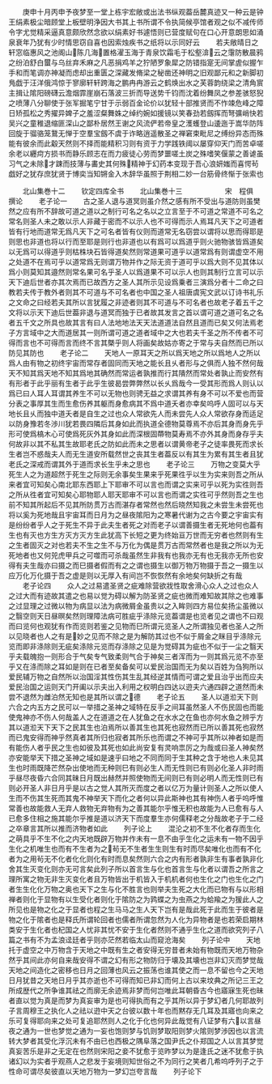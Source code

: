 <!-- { "loadSidebar": true } -->
　　庚申十月丙申予夜梦至一堂上栋宇宏敞或出法书纵观葢岳麓真迹又一种云是钟王绢素极尘暗顾堂上板壁明浄因大书其上书所谓不令执简候亭馆者观之似不减传师令字尤觉精采逼真意颇欣然念欲以绢素好书遽悟则已营度赋句在口心开意朗思如涌泉衰年乃犹有少时情思窃自喜也因索烛疾书之纸将以示同好云
　　若夫敞晴日之轩窓临惠风之池阁山陈几海置格濯玉海于青泉饮霜毛于松壑渰云之霮防散晨鸦之纷泊舒白蠒与乌丝弃禾麻之凡恶捐鸡羊之狞陋罗象犀之防错指寔无间掌虗似握乍手和而笔调亦神凝而虑却出重匮之深藏发脩梁之秘凿还神明之旧观鄙元和之新脚初鳬戯于汪洋俄鸿惊于寥廓轩轩跨海之鹏冉冉游云之鹤焕出水之芙蓉韵绕梁之清角賔主揖让隂阳磅礴云澹烟霏崖崩石落波三折而导送势千钧而沈着纷舞凤之参差骇怒猊之喷薄八分聊使于张军掘笔宁甘于示弱百金论价以犹轻十部推贤而不怍竦危峰之障日矫孤松之秀擢异婢子之羞涩粲舞姝之绰约婉如援镜以笑春劲若劔挥而弩彍峭快若吴兴之童稚退缩匪深山之鄙朴居然王谢之风流俨若帝皇之濩蠖登山逶迤于嵩华防阵回旋于骝骆笼鵞无惮于空羣宝劔不虞于诈略逍遥散圣之禅窘束毗尼之缚纷异态而殊能有彼余而此觳天然则不择而能精积习则有资于力学践铁阈以屡穿仰天门而苦卓嗟余老以纒疴方损书而静乐顾志在而力疲徒心劳而梦噩嗟土炭之殊嗜笑偃蒙之善谑虽习气之未除才踈而技薄与畵史其何殊精神于幻药本变现于吾心浪妍媸而喜愕茍戯好之犹存庶犹贤于博奕当知锵金入木辞华虽照于荆相二妙一台筋骨终惭于张索也









　　北山集巻十二
　　钦定四库全书
　　北山集巻十三　　　　　　宋　程俱　撰论
　　老子论一
　　古之圣人退与道冥则虽介然之感有所不受出与道防则虽樊然之应有所不辞故可道之道以之制行可名之名以之立言至于不可道之常道不可名之常名则圣人未之敢以示人非藏于密而不以示人也不可得而示人焉耳凡天下之可道者皆有行地而道常无爲凡天下之可名者皆有仪则而道常无名窃尝以谓将以思而得耶是则思也非道也将以行而至耶是则行也非道也以有爲可以爲道乎则火驰物骇皆爲道矣以无爲可以得道乎则枯株块石皆得道矣然则常道果可道乎以道常爲有则谓虚空不用之处道不在焉可乎以道常爲无则谓万物并作之际无资于道可乎以爲大则不见其体以爲小则莫知其邉然则常名果可名乎圣人以爲道果不可以示人也则其制行立言可以示天下迪后世者亦其次焉而已故西方之圣人其所示见设爲乗者三演爲分者十二命之曰教若夫传于教外者则其不可道与不可名者也中国之圣人祖唐虞宪文武以订诗书礼乐之文命之曰经若夫其所以言犹履之非迹者则其不可道与不可名者也故老子着五千之文将以示天下迪后世葢非退与道冥而独于已者故其发言之首以谓可道之道可名之名者五千文之所具也故其言有曰人法地地法天天法道道法自然且道而已矣又何法焉老子方言域中之大而道居其一则所谓可道之道者域中之大也若夫千圣之所不传者不可得而言也不可得而言而终不言其槩乎则人将画矣故姑亦寄之于常与夫自然而已所以防见其防也
　　老子论二
　　天地人一原耳天之所以爲天地之所以爲地人之所以爲人由有物之初终宇宙而常存者固同而天地之能长且乆者形与之俱而人独不然何哉天不知其爲天地不知其爲地其确然而常运者孰推而行其隤然而常处者孰止而安然有有形者于此乎丽有生者于此乎生彼曷尝弊弊然以长乆爲哉今一受其形而爲人则认以爲已曰人耳人耳谓其养生不可以无物也则骋无益之求谓其养有身不可以不爱也而营分表之事厚其生而生愈伤养其躯而身愈病其不爲中道夭者亦幸矣呜呼人固可以与天地长且乆而独中道夭者是自生之过也众人常欲先人而未尝先人众人常欲存身而适足以防身豫若冬渉川犹若畏四隣后其身如此而执道全德物莫尊焉不亦后其身而身先乎形可使爲槁木心可使爲死灰外其身如此而深根固蔕物莫寿焉不亦外其身而身存乎夫何故非以其不私其生故耶老氏之防如此而未之思者以谓黄帝老子之徒率畏死而求长生者岂不惑哉夫人而无生道安所载然世之丧其生者葢反以有其生为累有其生者且犹老氏之深戒而谓其外于道而求长生乎未之思也
　　老子论三
　　万物之变莫大乎死生人之为道超然于死生之际则无余事矣生果来乎死果徃乎以生为实来则吾之所从来者宜可知矣心南北耶东西耶上下耶审不可以言也而谓之实来可乎以死为实徃则吾之所从徃者宜可知矣心耶物耶人耶天耶审不可以言也而谓之实徃可乎然则吾之生也前不知其所起后不见其所防贯万古而湛存者常然也然后晓然知我之未尝生未尝死也将以奚为死地哉且宇宙耳而日月为之昼夜隂阳为之寒暑代谢为之古今要之宇宙实有是纷纷者乎人之于死生不异于此夫生者死之对而老子以谓善摄生者无死地何也葢有生也有灭也方生方灭方灭方生此犹高下长短之更为终始亘万世而无穷者也然则有生之生者固灭之对也若夫不生之生不与万化为偶是贯万古而常然者也是我之所以为无死地者也又何兕虎甲兵之可噬而可杀哉虽然生非我有也我亦无有也无我亦无所也安得有夫生哉亦曰摄之而巳摄者假而有之之谓也摄生以御万物万物摄于吾之一摄生以应万化万化摄于吾之虚是则以无厚入有间岂不恢恢然有余地矣何缺折之有哉
　　老子论四
　　众人之过易遣圣贤之疵难除营欲戕性取舍滑心众人之过也众人之过大而有迹故其遣之也易以觉为碍以解为防圣贤之疵也微而难知故其除之也难事之过显理之过微以物为病显以法为病微屑金虽贵以之入眸则四方易位矣扬尘虽微以之翳空则天日昼暝矣然则理障法病可胜疵乎涤除元览葢谓是也览者见之谓也不曰观而曰览何也观犹有作而览则若鉴之见物而巳所谓元览圣人之所谓独见者也圣人之所以见晓者也人之有是妙之见而不除之是为解防其过也不似于屑金之眯目乎涤除元览而即非涤除则无疵矣涤除元览而存涤除之见是为觉碍其为疵也不似于一尘之翳天乎夫载魄抱一则形合于气矣专气致柔则气合于神矣三者浑而为一则其爲元览不亦至乎又在涤而除之耳如是则在已者至矣备矣可以爱民治国而无为矣以百姓为刍狗所以爱民辅万物之自然所以治国淫其性伤其生乱其经逆其情而可谓之爱且治乎出而应夫爱民治国之运则天门开阖以示夫出入利用之权明白四达以逰夫六通四辟之道然而未尝不退然为雌泊然无知也是其所以谓之德
　　老子论五
　　圣人以道涖天下则六合之内五方之民可以一举措之圣神之域特在反手之间耳虽然圣人不伤民固也而能使鬼神亦不伤人何哉盖人之在道道之在人犹鱼之在水水之在鱼也亦何水鱼之辨乎方其以道涖天下天下之民其生也泊焉所以善其生也其死也寂然而已所以善其死也寂然而已鬼安得而神乎然真者其所归也寂者其所乐也而谓之不神可乎其所以神者如是而有能伤人者乎民之生也如彼及其死也如此尚安复有灵响祟厉之为哉或曰圣人神矣然亦安能举天下措之圣神之域如是速乎曰地之不同而同于生其种之含于地也人未见其生也时雨既降芒然杂出使地而无种则巳有则必生人而无性则已有则必化圣人非时雨乎昼尽夜昏六合同其昧日月既出赫然并照使物而无间则已有则必明人而无性则已有则必开圣人非日月乎是以古之觉人其所灭而度之者以亿万为量计则圣人之所以使人生而不伤其生死而其鬼不神举天下而化之者何以异此斯神也其有神伤人者乎呜呼惟常善也故能救人无弃人救物无弃物有为之善其能尔乎惟无积也故能为人已愈有与人已愈多住相之施其能尔乎推是道以济天下而度羣生亦何儒释老之分哉故老子于二经之卒章言其所以推而济物者如此
　　列子论上
　　混沦之初不生不化者存而生化之萌具乎不生不化之内天地既辟万物并作未有一息不由乎生化之运未有一物不因乎生化之机唯生也而有不生者为之茍无不生者生生则生有时而尽矣唯化也而有不化者为之用茍无不化者化化则化有时而息矣然则六合之内有形者孰非生有事者孰非化舍其生灭变化则亦无可言矣此列子所以首言生与化也首言生与化者以谓吾之所言之理所寓之物无非生灭变化者且万物皆出于机皆入于机机者何也生化之门也生化之门者生生化化万物之奥也天下之生与化不胜言也则举夫生死之大化而已物有与以形相禅者则化于显物有以生受化者则化于隂防之为鹑蝶之为虫燕之为蛤羭之为猨此人之所见也是物之化之于显者也程之生马马之生人天下岂有是哉此死于此而生于彼者是物之化于隂者也是释氏所谓轮回者也儒者所谓忽然为人化为异物者是也若荣启期林类安于生化者也杞国之人忧非其忧不安于生化者然则不通乎生化之道而欲究列子八篇之书有不为孟浪迳廷者乎则亦茫然若临太山而窥沧海矣
　　列子论中
　　天地托于虚空之中万物含于天地之中既有生之者安得无穷昔者未始有物既而天地万物杂然乎其间此亦何自来哉安得不谓之幻有形之物防归于壊及其壊也岂非幻灭而梦觉哉天地之间造化之密移也日月之回薄也风云之振荡也谁其使之而一息不留也今之天地日月犹昔之天地日月乎其亦逝也不可得而知已非幻而何上古以来坟典之所记三王之所成歴代之所争谁其祛之而廓无余迹焉非梦而何岂唯此耳朝昏古今也寤寐生死也昧者直以觉为真是而梦为真妄审为是也可得执而有之乎其所以异于梦幻者几何耶故列子言周穆王之执化人之祛以逰中天之台彼以数十年也而黙存无几耳及其寤也向来之乐可复得耶向来之处可复追耶然则人之化于化也何异此哉觉有八证梦有六以言昼夜之通为一世也梦觉之通为一妄也饱则梦与饥则梦取阳则梦火隂则梦渉因也以言流转大梦者其受化浮沉未有不由已也西极之隅阜落之国尹氏之仆郑国之人以言其梦觉真妄苦乐是非之无定在也然则宋阳之妾不犹愈于览昨梦以为是逢氏之迷不犹愈于执诸幻以为实者乎观燕人之悲发于妄境则知世俗之不为同行之笑者几希呜呼列子之于性命可谓尽矣彼直以天地万物为一梦幻岂夸言哉
　　列子论下
